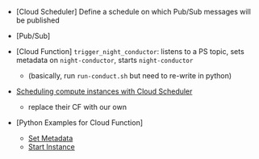 - [Cloud Scheduler] Define a schedule on which Pub/Sub messages will be published
- [Pub/Sub]
- [Cloud Function] `trigger_night_conductor`: listens to a PS topic, sets metadata on `night-conductor`, starts `night-conductor`
    - (basically, run `run-conduct.sh` but need to re-write in python)


- [Scheduling compute instances with Cloud Scheduler](https://cloud.google.com/scheduler/docs/start-and-stop-compute-engine-instances-on-a-schedule)
    - replace their CF with our own
- [Python Examples for Cloud Function]
    - [Set Metadata](https://cloud.google.com/compute/docs/reference/rest/v1/instances/setMetadata#examples)
    - [Start Instance](https://cloud.google.com/compute/docs/reference/rest/v1/instances/start#examples)
